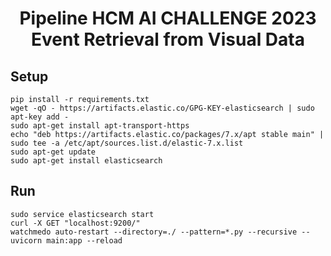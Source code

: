 <h1><center>Pipeline HCM AI CHALLENGE 2023 <br> Event Retrieval from Visual Data</center></h1>

## Setup 
```
pip install -r requirements.txt
wget -qO - https://artifacts.elastic.co/GPG-KEY-elasticsearch | sudo apt-key add -
sudo apt-get install apt-transport-https
echo "deb https://artifacts.elastic.co/packages/7.x/apt stable main" | sudo tee -a /etc/apt/sources.list.d/elastic-7.x.list
sudo apt-get update
sudo apt-get install elasticsearch
```

## Run 
```
sudo service elasticsearch start
curl -X GET "localhost:9200/"
watchmedo auto-restart --directory=./ --pattern=*.py --recursive -- uvicorn main:app --reload
```
